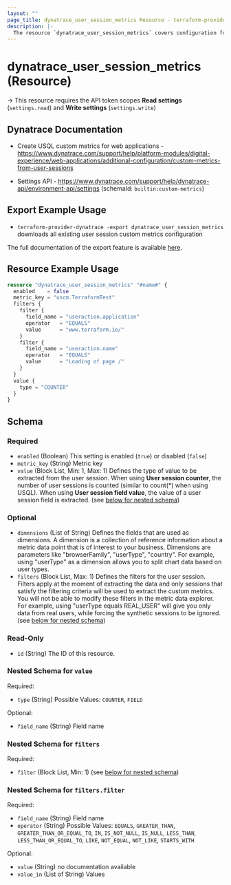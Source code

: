 ```yaml
---
layout: ""
page_title: dynatrace_user_session_metrics Resource - terraform-provider-dynatrace"
description: |-
  The resource `dynatrace_user_session_metrics` covers configuration for user session custom metrics
---
```


# dynatrace_user_session_metrics (Resource)

-> This resource requires the API token scopes **Read settings** (`settings.read`) and **Write settings** (`settings.write`)

## Dynatrace Documentation

- Create USQL custom metrics for web applications - https://www.dynatrace.com/support/help/platform-modules/digital-experience/web-applications/additional-configuration/custom-metrics-from-user-sessions

- Settings API - https://www.dynatrace.com/support/help/dynatrace-api/environment-api/settings (schemaId: `builtin:custom-metrics`)

## Export Example Usage

- `terraform-provider-dynatrace -export dynatrace_user_session_metrics` downloads all existing user session custom metrics configuration

The full documentation of the export feature is available [here](https://registry.terraform.io/providers/dynatrace-oss/dynatrace/latest/docs/guides/export-v2).

## Resource Example Usage

```terraform
resource "dynatrace_user_session_metrics" "#name#" {
  enabled    = false
  metric_key = "uscm.TerraformTest"
  filters {
    filter {
      field_name = "useraction.application"
      operator   = "EQUALS"
      value      = "www.terraform.io/"
    }
    filter {
      field_name = "useraction.name"
      operator   = "EQUALS"
      value      = "Loading of page /"
    }
  }
  value {
    type = "COUNTER"
  }
}
```

<!-- schema generated by tfplugindocs -->
## Schema

### Required

- `enabled` (Boolean) This setting is enabled (`true`) or disabled (`false`)
- `metric_key` (String) Metric key
- `value` (Block List, Min: 1, Max: 1) Defines the type of value to be extracted from the user session. When using **User session counter**, the number of user sessions is counted (similar to count(*) when using USQL). When using **User session field value**, the value of a user session field is extracted. (see [below for nested schema](#nestedblock--value))

### Optional

- `dimensions` (List of String) Defines the fields that are used as dimensions. A dimension is a collection of reference information about a metric data point that is of interest to your business. Dimensions are parameters like "browserFamily", "userType", "country". For example, using "userType" as a dimension allows you to split chart data based on user types.
- `filters` (Block List, Max: 1) Defines the filters for the user session. Filters apply at the moment of extracting the data and only sessions that satisfy the filtering criteria will be used to extract the custom metrics. You will not be able to modify these filters in the metric data explorer. For example, using "userType equals REAL_USER" will give you only data from real users, while forcing the synthetic sessions to be ignored. (see [below for nested schema](#nestedblock--filters))

### Read-Only

- `id` (String) The ID of this resource.

<a id="nestedblock--value"></a>
### Nested Schema for `value`

Required:

- `type` (String) Possible Values: `COUNTER`, `FIELD`

Optional:

- `field_name` (String) Field name


<a id="nestedblock--filters"></a>
### Nested Schema for `filters`

Required:

- `filter` (Block List, Min: 1) (see [below for nested schema](#nestedblock--filters--filter))

<a id="nestedblock--filters--filter"></a>
### Nested Schema for `filters.filter`

Required:

- `field_name` (String) Field name
- `operator` (String) Possible Values: `EQUALS`, `GREATER_THAN`, `GREATER_THAN_OR_EQUAL_TO`, `IN`, `IS_NOT_NULL`, `IS_NULL`, `LESS_THAN`, `LESS_THAN_OR_EQUAL_TO`, `LIKE`, `NOT_EQUAL`, `NOT_LIKE`, `STARTS_WITH`

Optional:

- `value` (String) no documentation available
- `value_in` (List of String) Values
 
